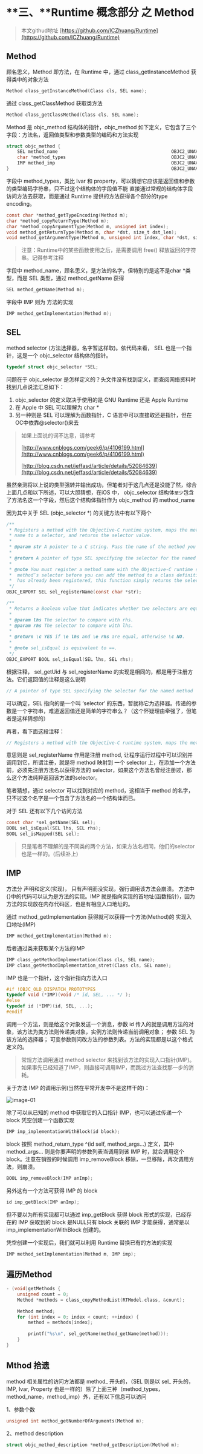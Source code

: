 # **三、**Runtime  概念部分 之 Method

> 本文githud地址 [https://github.com/ICZhuang/Runtime](https://github.com/ICZhuang/Runtime)



## Method

顾名思义，Method 即方法，在 Runtime 中，通过 class_getInstanceMethod 获得类中的对象方法

```objective-c
Method class_getInstanceMethod(Class cls, SEL name);
```

通过 class_getClassMethod 获取类方法

```objective-c
Method class_getClassMethod(Class cls, SEL name);

```

Method 是 objc_method 结构体的指针，objc_method 如下定义，它包含了三个字段：方法名，返回值类型和参数类型的编码和方法实现

```objective-c
struct objc_method {
    SEL method_name                                          OBJC2_UNAVAILABLE;
    char *method_types                                       OBJC2_UNAVAILABLE;
    IMP method_imp                                           OBJC2_UNAVAILABLE;
}                                                            OBJC2_UNAVAILABLE;
```

字段中 method_types，类比 Ivar 和 property，可以猜想它应该是返回值和参数的类型编码字符串，只不过这个结构体的字段值不能 直接通过常规的结构体字段访问方法去获取，而是通过 Runtime 提供的方法获得各个部分的type encoding。

```objective-c
const char *method_getTypeEncoding(Method m);
char *method_copyReturnType(Method m);
char *method_copyArgumentType(Method m, unsigned int index);
void method_getReturnType(Method m, char *dst, size_t dst_len);
void method_getArgumentType(Method m, unsigned int index, char *dst, size_t dst_len); 
```

> 注意：Runtime中的某些函数使用之后，是需要调用 free() 释放返回的字符串。记得参考注释

字段中 method_name，顾名思义，是方法的名字，但特别的是这不是char *类型，而是 SEL 类型，通过  method_getName 获得

```objective-c
SEL method_getName(Method m);
```

字段中 IMP 则为 方法的实现 

```objective-c
IMP method_getImplementation(Method m);
```



## SEL

method selector (方法选择器，名字暂这样取)。依代码来看， SEL 也是一个指针，这是一个 objc_selector 结构体的指针。

```objective-c
typedef struct objc_selector *SEL;
```

问题在于 objc_selector 是怎样定义的？头文件没有找到定义，而查阅网络资料时找到几点说法汇总如下：

1. objc_selector 的定义取决于使用的是 GNU Runtime 还是 Apple Runtime
2. 在 Apple 中 SEL 可以理解为 char *
3. 另一种则是 SEL 可以理解为函数指针，C 语言中可以直接取还是指针，但在OC中依靠@selector()来去

> 如果上面说的词不达意，请参考
>
> [http://www.cnblogs.com/geek6/p/4106199.html](http://www.cnblogs.com/geek6/p/4106199.html)
>
> [http://blog.csdn.net/jeffasd/article/details/52084639](http://blog.csdn.net/jeffasd/article/details/52084639)

虽然亲测将以上说的类型强转并输出成功，但笔者对于这几点还是没能了然，综合上面几点和以下所述，可以大胆猜想，在iOS 中， objc_selector 结构体`至少`包含了方法名这一个字段，然后这个结构体指针作为 objc_method 的 method_name

因为其中关于 SEL (objc_selector *) 的关键方法中有以下两个

```objective-c
/** 
 * Registers a method with the Objective-C runtime system, maps the method 
 * name to a selector, and returns the selector value.
 * 
 * @param str A pointer to a C string. Pass the name of the method you wish to register.
 * 
 * @return A pointer of type SEL specifying the selector for the named method.
 * 
 * @note You must register a method name with the Objective-C runtime system to obtain the
 *  method’s selector before you can add the method to a class definition. If the method name
 *  has already been registered, this function simply returns the selector.
 */
OBJC_EXPORT SEL sel_registerName(const char *str);

/** 
 * Returns a Boolean value that indicates whether two selectors are equal.
 * 
 * @param lhs The selector to compare with rhs.
 * @param rhs The selector to compare with lhs.
 * 
 * @return \c YES if \e lhs and \e rhs are equal, otherwise \c NO.
 * 
 * @note sel_isEqual is equivalent to ==.
 */
OBJC_EXPORT BOOL sel_isEqual(SEL lhs, SEL rhs); 
```

根据注释， sel_getUid 与 sel_registerName 的实现是相同的，都是用于注册方法。它们返回值的注释是这么说明

```objective-c
// A pointer of type SEL specifying the selector for the named method
```

可以确定，SEL 指向的是一个叫 ‘selector’ 的东西，暂就称它为选择器。传递的参数是一个字符串，难道返回值还是简单的字符串么？（这个怀疑理由牵强了，但笔者是这样猜想的）

再者，看下面这段注释：

```objective-c
// Registers a method with the Objective-C runtime system, maps the method name to a selector, and returns the selector value.
```

意思则是 sel_registerName 作用是注册 method, 让程序运行过程中可以识别并调用到它，所谓注册，就是将 method 映射到 一个 selector 上，在添加一个方法前，必须先注册方法名以获得方法的 selector，如果这个方法名曾经注册过，那么这个方法纯粹返回该方法的selector。 

笔者猜想，通过 selector 可以找到对应的 method，这相当于 method 的名字，只不过这个名字是一个包含了方法名的一个结构体而已。

对于 SEL 还有以下几个访问方法

```objective-c
const char *sel_getName(SEL sel);
BOOL sel_isEqual(SEL lhs, SEL rhs);
BOOL sel_isMapped(SEL sel);
```

> 只是笔者不理解的是不同类的两个方法，如果方法名相同，他们的selector也是一样的。(后续补上)



## IMP

方法分 声明和定义(实现)， 只有声明而没实现，强行调用该方法会崩溃。 方法中{}中的代码可以认为是方法的实现。IMP 就是指向实现的首地址(函数指针)，因为方法的实现放在内存代码区，也是有相应入口地址的。

通过 method_getImplementation 获得就可以获得一个方法(Method)的 实现入口地址(IMP)

```objective-c
IMP method_getImplementation(Method m);
```

后者通过类来获取某个方法的IMP

```objective-c
IMP class_getMethodImplementation(Class cls, SEL name);
IMP class_getMethodImplementation_stret(Class cls, SEL name);
```

IMP 也是一个指针，这个指针指向方法入口

```objective-c
#if !OBJC_OLD_DISPATCH_PROTOTYPES
typedef void (*IMP)(void /* id, SEL, ... */ ); 
#else
typedef id (*IMP)(id, SEL, ...); 
#endif
```

调用一个方法，则是给这个对象发送一个消息，参数 id 传入的就是调用方法的对象，该方法为类方法则传递类对象，实例方法则传递当前调用对象； 参数 SEL 为该方法的选择器； 可变参数则问改方法的参数列表。方法的实现都是以这个格式定义的。

> 常规方法调用通过 method selector 来找到该方法的实现入口指针(IMP)。如果事先已经知道了IMP，则直接可调用IMP，而跳过方法查找那一步的消耗。



关于方法 IMP 的调用示例(当然在平常开发中不是这样干的)：

![image-01](https://github.com/ICZhuang/Runtime/blob/master/image/03_01.png?raw=true)

除了可以从已知的 method 中获取它的入口指针 IMP，也可以通过传递一个 block 凭空创建一个函数实现

```objective-c
IMP imp_implementationWithBlock(id block);
```

block 按照 method_return_type ^(id self, method_args...) 定义，其中 method_args… 则是你要声明的参数列表当调用到该 IMP 时，就会调用这个 block。注意在销毁的时候调用 imp_removeBlock 移除，一旦移除，再次调用方法，则崩溃。

```objective-c
BOOL imp_removeBlock(IMP anImp);
```

另外这有一个方法可获得 IMP 的 block

```objective-c
id imp_getBlock(IMP anImp);
```

但不要以为所有实现都可以通过 imp_getBlock 获得 block 形式的实现，已经存在的 IMP 获取到的 block 是NULL只有 block 关联的 IMP 才能获得，通常是以 imp_implementationWithBlock 创建的。

凭空创建一个实现后，我们就可以利用 Runtime 替换已有的方法的实现

```objective-c
IMP method_setImplementation(Method m, IMP imp);
```



## 遍历Method

```objective-c
- (void)getMethods {
    unsigned count = 0;
    Method *methods = class_copyMethodList(RTModel.class, &count);
    
    Method method;
    for (int index = 0; index < count; ++index) {
        method = methods[index];
        
        printf("%s\n", sel_getName(method_getName(method)));
    }
}
```



## Mthod 拾遗

method 相关属性的访问方法都是 method_ 开头的，（SEL 则是以 sel_ 开头的，IMP, Ivar, Property 也是一样的）除了上面三种（method_types，method_name，method_imp）外，还有以下信息可以访问

1、参数个数

```objective-c
unsigned int method_getNumberOfArguments(Method m);
```

2、method description

```objective-c
struct objc_method_description *method_getDescription(Method m);
```